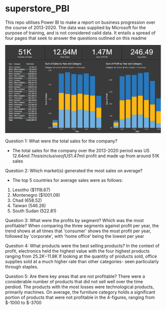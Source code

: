 # superstore_PBI
This repo utilises Power BI to make a report on business progression over the course of 2013-2020. The data was supplied by Microsoft for the purpose of training, and is not considered valid data. It entails a spread of four pages that seek to answer the questions outlined on this readme

![Snapshot of the opening page](./Readme_snapshot/Img_1.png)

Question 1: What were the total sales for the company?
- The total sales for the company over the 2013-2020 period was US $12.64mil. This is inclusive of US$1.47mil profit and made up from around 51K sales

Question 2: Which market(s) generated the most sales on average?
- The top 5 countries for average sales were as follows:
1) Lesotho ($1118.67)
2) Montenegro ($1001.09)
3) Chad (658.52)
4) Taiwan (546.26)
5) South Sudan (522.81)

Question 3: What were the profits by segment? Which was the most profitable?
When comparing the three segments against profit per year, the trend shows at all times that 'consumer' shows the most profit per year, followed by 'corporate', with 'home office' being the lowest per year

Question 4: What products were the best selling products?
In the context of profit, electronics held the highest value with the four highest products ranging from $25.2K-$11.8K
If looking at the quantity of products sold, office supplies sold at a much higher rate than other categories- seen particularly through staples.

Question 5: Are there key areas that are not profitable?
There were a considerable number of products that did not sell well over the time perdiod. The products with the most losses were technological products, primarily machines. On average, the furniture category holds a significant portion of products that were not profitable in the 4-figures, ranging from $-1000 to $-3700